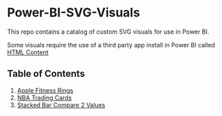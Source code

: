 # Power-BI-SVG-Visuals
This repo contains a catalog of custom SVG visuals for use in Power BI. 

Some visuals require the use of a third party app install in Power BI called [HTML Content](https://www.html-content.com/installation)

## Table of Contents 
1. [Apple Fitness Rings](#Apple-Fitness-Rings)
2. [NBA Trading Cards](#NBA-Trading-Cards)
3. [Stacked Bar Compare 2 Values](#Stacked-Bar-Compare-2-Values)